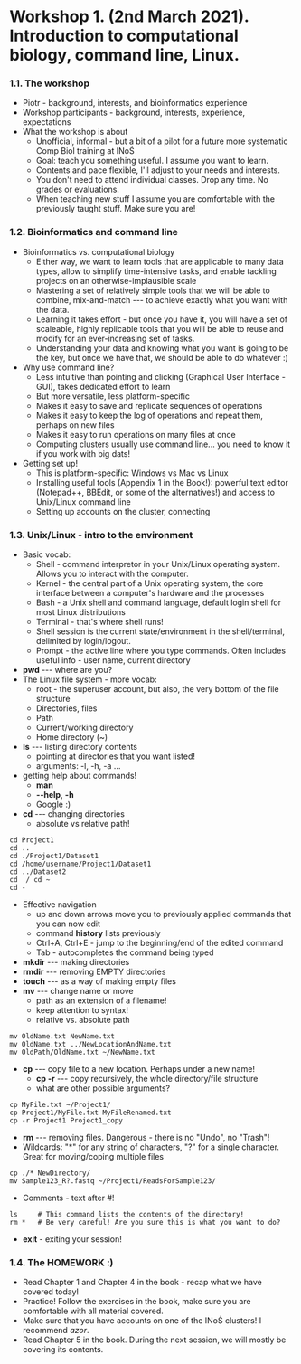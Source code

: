 # Workshop 1. (2nd March 2021). Introduction to computational biology, command line, Linux.

### 1.1. The workshop
   * Piotr - background, interests, and bioinformatics experience
   * Workshop participants - background, interests, experience, expectations
   * What the workshop is about
       - Unofficial, informal - but a bit of a pilot for a future more systematic Comp Biol training at INoŚ
       - Goal: teach you something useful. I assume you want to learn.
       - Contents and pace flexible, I'll adjust to your needs and interests. 
       - You don't need to attend individual classes. Drop any time. No grades or evaluations.
       - When teaching new stuff I assume you are comfortable with the previously taught stuff. Make sure you are!
 &nbsp;  
   
 ### 1.2. Bioinformatics and command line
   * Bioinformatics vs. computational biology
       - Either way, we want to learn tools that are applicable to many data types, allow to simplify time-intensive tasks, and enable tackling projects on an otherwise-implausible scale
       - Mastering a set of relatively simple tools that we will be able to combine, mix-and-match --- to achieve exactly what you want with the data.
       - Learning it takes effort - but once you have it, you will have a set of scaleable, highly replicable tools that you will be able to reuse and modify for an ever-increasing set of tasks.
       - Understanding your data and knowing what you want is going to be the key, but once we have that, we should be able to do whatever :)
   * Why use command line?
       - Less intuitive than pointing and clicking (Graphical User Interface - GUI), takes dedicated effort to learn
       - But more versatile, less platform-specific
       - Makes it easy to save and replicate sequences of operations
       - Makes it easy to keep the log of operations and repeat them, perhaps on new files
       - Makes it easy to run operations on many files at once
       - Computing clusters usually use command line... you need to know it if you work with big dats!
   * Getting set up!
       - This is platform-specific: Windows vs Mac vs Linux
       - Installing useful tools (Appendix 1 in the Book!): powerful text editor (Notepad++, BBEdit, or some of the alternatives!) and access to Unix/Linux command line
       - Setting up accounts on the cluster, connecting
 &nbsp;  
   
### 1.3. Unix/Linux - intro to the environment
   * Basic vocab:
       - Shell - command interpretor in your Unix/Linux operating system. Allows you to interact with the computer.
       - Kernel - the central part of a Unix operating system, the core interface between a computer's hardware and the processes
       - Bash - a Unix shell and command language, default login shell for most Linux distributions
       - Terminal - that's where shell runs!
       - Shell session is the current state/environment in the shell/terminal, delimited by login/logout.
       - Prompt - the active line where you type commands. Often includes useful info - user name, current directory
   * **pwd** --- where are you?
   * The Linux file system - more vocab:
       - root - the superuser account, but also, the very bottom of the file structure
       - Directories, files
       - Path
       - Current/working directory
       - Home directory (~)
   * **ls** --- listing directory contents
       - pointing at directories that you want listed!
       - arguments: -l, -h, -a ...
   * getting help about commands!
       - **man**
       - **--help**, **-h**
       - Google :)
   * **cd** --- changing directories
       - absolute vs relative path!
   ```
   cd Project1
   cd ..
   cd ./Project1/Dataset1
   cd /home/username/Project1/Dataset1
   cd ../Dataset2
   cd  / cd ~
   cd -
   ```
   * Effective navigation 
       - up and down arrows move you to previously applied commands that you can now edit
       - command **history** lists previously
       - Ctrl+A, Ctrl+E - jump to the beginning/end of the edited command
       - Tab - autocompletes the command being typed
   * **mkdir** --- making directories
   * **rmdir** --- removing EMPTY directories
   * **touch** --- as a way of making empty files
   * **mv** --- change name or move
       - path as an extension of a filename!
       - keep attention to syntax!
       - relative vs. absolute path
   ```
   mv OldName.txt NewName.txt
   mv OldName.txt ../NewLocationAndName.txt
   mv OldPath/OldName.txt ~/NewName.txt
   ```
   * **cp** --- copy file to a new location. Perhaps under a new name!
       - **cp -r** --- copy recursively, the whole directory/file structure
       - what are other possible arguments?
   ```
   cp MyFile.txt ~/Project1/
   cp Project1/MyFile.txt MyFileRenamed.txt
   cp -r Project1 Project1_copy
   ```
   * **rm** --- removing files. Dangerous - there is no "Undo", no "Trash"!
   * Wildcards: "*" for any string of characters, "?" for a single character. Great for moving/coping multiple files
   ```
   cp ./* NewDirectory/
   mv Sample123_R?.fastq ~/Project1/ReadsForSample123/
   ```
   * Comments - text after #!
   ```
   ls     # This command lists the contents of the directory!
   rm *   # Be very careful! Are you sure this is what you want to do?
   ```  
   * **exit** - exiting your session!
&nbsp;  
  
### 1.4. The HOMEWORK :)
   * Read Chapter 1 and Chapter 4 in the book - recap what we have covered today!
   * Practice! Follow the exercises in the book, make sure you are comfortable with all material covered.
   * Make sure that you have accounts on one of the INoŚ clusters! I recommend *azor*.
   * Read Chapter 5 in the book. During the next session, we will mostly be covering its contents.
